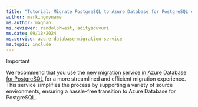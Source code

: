 ```yaml
---
title: "Tutorial: Migrate PostgreSQL to Azure Database for PostgreSQL online via the Azure portal"
author: markingmyname
ms.author: maghan
ms.reviewer: randolphwest, adityaduvuri
ms.date: 09/18/2024
ms.service: azure-database-migration-service
ms.topic: include
---
```


> [!IMPORTANT]  
> We recommend that you use the [new migration service in Azure Database for PostgreSQL](/azure/postgresql/migrate/migration-service/concepts-migration-service-postgresql) for a more streamlined and efficient migration experience. This service simplifies the process by supporting a variety of source environments, ensuring a hassle-free transition to Azure Database for PostgreSQL.

